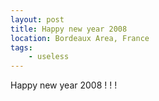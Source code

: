```yaml
---
layout: post
title: Happy new year 2008
location: Bordeaux Area, France
tags:
    - useless
---
```


Happy new year 2008 ! ! !
